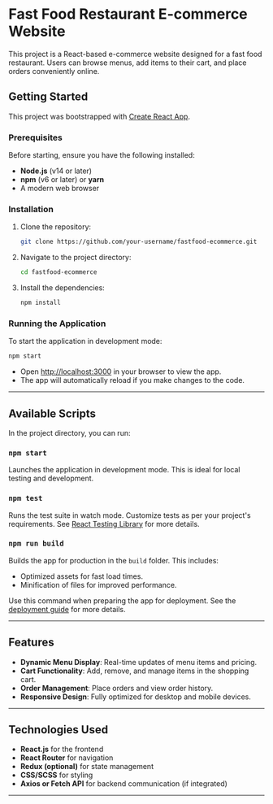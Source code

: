 

# Fast Food Restaurant E-commerce Website

This project is a React-based e-commerce website designed for a fast food restaurant. Users can browse menus, add items to their cart, and place orders conveniently online.

## Getting Started

This project was bootstrapped with [Create React App](https://github.com/facebook/create-react-app).

### Prerequisites

Before starting, ensure you have the following installed:

- **Node.js** (v14 or later)  
- **npm** (v6 or later) or **yarn**  
- A modern web browser

### Installation

1. Clone the repository:  
   ```bash
   git clone https://github.com/your-username/fastfood-ecommerce.git
   ```
2. Navigate to the project directory:  
   ```bash
   cd fastfood-ecommerce
   ```
3. Install the dependencies:  
   ```bash
   npm install
   ```

### Running the Application

To start the application in development mode:

```bash
npm start
```

- Open [http://localhost:3000](http://localhost:3000) in your browser to view the app.
- The app will automatically reload if you make changes to the code.

---

## Available Scripts

In the project directory, you can run:

### `npm start`

Launches the application in development mode. This is ideal for local testing and development.

### `npm test`

Runs the test suite in watch mode. Customize tests as per your project's requirements. See [React Testing Library](https://testing-library.com/docs/) for more details.

### `npm run build`

Builds the app for production in the `build` folder. This includes:

- Optimized assets for fast load times.
- Minification of files for improved performance.

Use this command when preparing the app for deployment. See the [deployment guide](https://facebook.github.io/create-react-app/docs/deployment) for more details.

---

## Features

- **Dynamic Menu Display**: Real-time updates of menu items and pricing.
- **Cart Functionality**: Add, remove, and manage items in the shopping cart.
- **Order Management**: Place orders and view order history.
- **Responsive Design**: Fully optimized for desktop and mobile devices.

---

## Technologies Used

- **React.js** for the frontend
- **React Router** for navigation
- **Redux (optional)** for state management
- **CSS/SCSS** for styling
- **Axios or Fetch API** for backend communication (if integrated)

---





